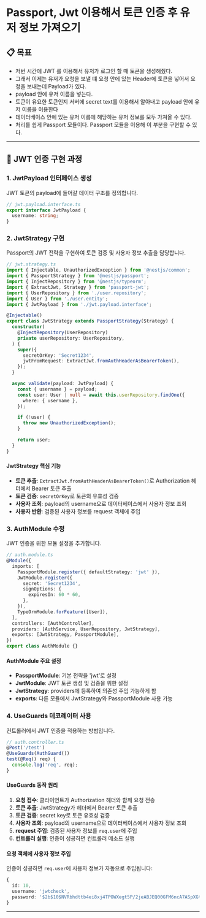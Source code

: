 # Passport, Jwt 이용해서 토큰 인증 후 유저 정보 가져오기

## 📋 목표

- 저번 시간에 JWT 를 이용해서 유저가 로그인 할 때 토큰을 생성해줬다.
- 그래서 이제는 유저가 요청을 보낼 떄 요청 안에 있는 Header에 토큰을 넣어서 요청을 보내는데 Payload가 있다.
- payload 안에 유저 이름을 넣는다.
- 토큰이 유요한 토큰인지 서버에 secret text를 이용해서 알아내고 payload 안에 유저 이름을 이용한다
- 데이터베이스 안에 있는 유저 이름에 해당하는 유저 정보를 모두 가져올 수 있다.
- 처리를 쉽게 Passport 모듈이다. Passport 모듈을 이용해 이 부분을 구현할 수 있다.

---

## 🔐 JWT 인증 구현 과정

### 1. JwtPayload 인터페이스 생성

JWT 토큰의 payload에 들어갈 데이터 구조를 정의합니다.

```ts
// jwt.payload.interface.ts
export interface JwtPayload {
  username: string;
}
```

### 2. JwtStrategy 구현

Passport의 JWT 전략을 구현하여 토큰 검증 및 사용자 정보 추출을 담당합니다.

```ts
// jwt.strategy.ts
import { Injectable, UnauthorizedException } from '@nestjs/common';
import { PassportStrategy } from '@nestjs/passport';
import { InjectRepository } from '@nestjs/typeorm';
import { ExtractJwt, Strategy } from 'passport-jwt';
import { UserRepository } from './user.repository';
import { User } from './user.entity';
import { JwtPayload } from './jwt.payload.interface';

@Injectable()
export class JwtStrategy extends PassportStrategy(Strategy) {
  constructor(
    @InjectRepository(UserRepository)
    private userRepository: UserRepository,
  ) {
    super({
      secretOrKey: 'Secret1234',
      jwtFromRequest: ExtractJwt.fromAuthHeaderAsBearerToken(),
    });
  }

  async validate(payload: JwtPayload) {
    const { username } = payload;
    const user: User | null = await this.userRepository.findOne({
      where: { username },
    });

    if (!user) {
      throw new UnauthorizedException();
    }

    return user;
  }
}
```

#### JwtStrategy 핵심 기능

- **토큰 추출**: `ExtractJwt.fromAuthHeaderAsBearerToken()`로 Authorization 헤더에서 Bearer 토큰 추출
- **토큰 검증**: `secretOrKey`로 토큰의 유효성 검증
- **사용자 조회**: payload의 username으로 데이터베이스에서 사용자 정보 조회
- **사용자 반환**: 검증된 사용자 정보를 request 객체에 주입

### 3. AuthModule 수정

JWT 인증을 위한 모듈 설정을 추가합니다.

```ts
// auth.module.ts
@Module({
  imports: [
    PassportModule.register({ defaultStrategy: 'jwt' }),
    JwtModule.register({
      secret: 'Secret1234',
      signOptions: {
        expiresIn: 60 * 60,
      },
    }),
    TypeOrmModule.forFeature([User]),
  ],
  controllers: [AuthController],
  providers: [AuthService, UserRepository, JwtStrategy],
  exports: [JwtStrategy, PassportModule],
})
export class AuthModule {}
```

#### AuthModule 주요 설정

- **PassportModule**: 기본 전략을 'jwt'로 설정
- **JwtModule**: JWT 토큰 생성 및 검증을 위한 설정
- **JwtStrategy**: providers에 등록하여 의존성 주입 가능하게 함
- **exports**: 다른 모듈에서 JwtStrategy와 PassportModule 사용 가능

### 4. UseGuards 데코레이터 사용

컨트롤러에서 JWT 인증을 적용하는 방법입니다.

```ts
// auth.controller.ts
@Post('/test')
@UseGuards(AuthGuard())
test(@Req() req) {
  console.log('req', req);
}
```

#### UseGuards 동작 원리

1. **요청 접수**: 클라이언트가 Authorization 헤더와 함께 요청 전송
2. **토큰 추출**: JwtStrategy가 헤더에서 Bearer 토큰 추출
3. **토큰 검증**: secret key로 토큰 유효성 검증
4. **사용자 조회**: payload의 username으로 데이터베이스에서 사용자 정보 조회
5. **request 주입**: 검증된 사용자 정보를 `req.user`에 주입
6. **컨트롤러 실행**: 인증이 성공하면 컨트롤러 메소드 실행

#### 요청 객체에 사용자 정보 주입

인증이 성공하면 `req.user`에 사용자 정보가 자동으로 주입됩니다:

```ts
{
  id: 10,
  username: 'jwtcheck',
  password: '$2b$10$NVRbhdttb4ei8xj4TPOWXegt5P/2jeABJEQ00GFM6ncA7ASpXGt7y'
}
```

---
